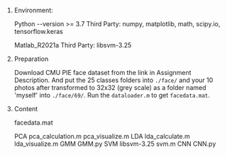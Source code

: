 1. Environment:

    Python --version >= 3.7
        Third Party: numpy, matplotlib, math, scipy.io, tensorflow.keras
        
    Matlab_R2021a
        Third Party: libsvm-3.25

2. Preparation

    Download CMU PIE face dataset from the link in Assignment Description.
    And put the 25 classes folders into `./face/` and your 10 photos after transformed to 32x32 (grey scale) as a folder named 'myself' into `./face/69/`.
    Run the `dataloader.m`  to get `facedata.mat`.

3. Content

    facedata.mat
    
    PCA
        pca_calculation.m
        pca_visualize.m
    LDA
        lda_calculate.m
        lda_visualize.m
    GMM
        GMM.py
    SVM
        libsvm-3.25
        svm.m
    CNN
        CNN.py





